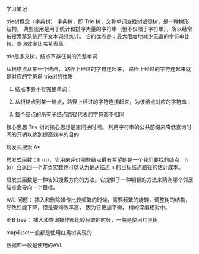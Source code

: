 学习笔记


trie树概念（字典树）
字典树，即 Trie 树，又称单词查找树或键树，是一种树形结构。
典型应用是用于统计和排序大量的字符串（但不仅限于字符串），所以经常被搜索擎系统用于文本词频统计。
它的优点是：最大限度地减少无谓的字符串比较，查询效率比哈希表高。

trie是多叉树，结点不存任何的完整单词

从根结点从某一个结点， 路径上经过的字符连起来， 路径上经过的字符连起来就是对应的字符串
trie树的性质
1. 结点本身不存完整单词；

2. 从根结点到某一结点，路径上经过的字符连接起来，为该结点对应的字符串；

3. 每个结点的所有子结点路径代表的字符都不相同


核心思想
Trie 树的核心思想是空间换时间。
利用字符串的公共前缀来降低查询时间的开销以达到提高效率的目的


启发式搜索 A*

启发式函数：h (n），它用来评价哪些结点最有希望的是一个我们要找的结点，h (n）会返回一个非负实数也可以认为是从结点 n 的目标结点路径的估计成本。

启发式函数是一种告知搜索方向的方法。它提供了一种明智的方法来猜測哪个邻居结点会导向一个目标。



AVL
问题： 插入和删除操作比较频繁的时候，需要频繁的旋转，调整树的结构， 导致性能下降，但是查询效率高， 因为它更加平衡， 树的深度相对小。

R-B tree：
插入和查询操作都比较频繁的时候，一般是使用红黑树

map和set一般都是使用红黑树实现的

数据库一般是使用的AVL